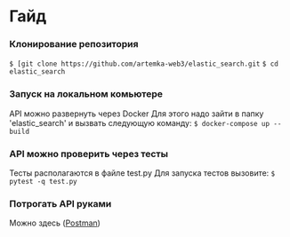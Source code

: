 # Гайд

### Клонирование репозитория
`$ [git clone https://github.com/artemka-web3/elastic_search.git`
`$ cd elastic_search`

### Запуск на локальном комьютере
API  можно развернуть через Docker
Для этого надо зайти в папку 'elastic_search' и вызвать следующую команду:
`$ docker-compose up --build`

### API можно проверить через тесты
Тесты располагаются в файле test.py
Для запуска тестов вызовите:
`$ pytest -q test.py`

### Потрогать API руками
Можно здесь ([Postman](https://www.postman.com/artemkasidnevweb3/search-space/collection/s9czeis/simple-search?action=share&creator=29021291))
